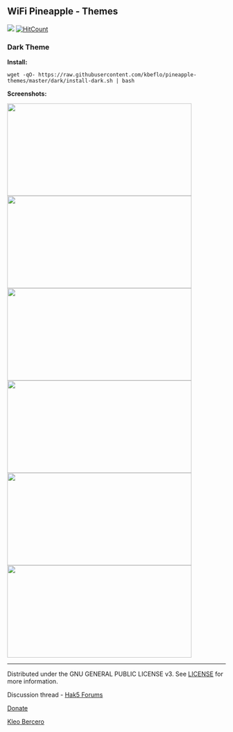 ## WiFi Pineapple - Themes

![](https://img.shields.io/github/license/kbeflo/pineapple-themes.svg?style=flat-square) [![HitCount](http://hits.dwyl.io/kbeflo/pineapple-themes.svg)](http://hits.dwyl.io/kbeflo/pineapple-themes)

### Dark Theme 

**Install:** 
```
wget -qO- https://raw.githubusercontent.com/kbeflo/pineapple-themes/master/dark/install-dark.sh | bash
```
**Screenshots:**

<img src="https://user-images.githubusercontent.com/13497504/36517938-56f6bfdc-17bf-11e8-891b-7359b7d05896.png" alt="" width="425" height="213"> <img src="https://user-images.githubusercontent.com/13497504/36517939-572a8a06-17bf-11e8-967b-8cac9f6c1114.png" alt="" width="425" height="213">
<img src="https://user-images.githubusercontent.com/13497504/36517940-575bc94a-17bf-11e8-99fc-0b4d05677a44.png" alt="" width="425" height="213"> <img src="https://user-images.githubusercontent.com/13497504/36517941-578c98ea-17bf-11e8-84f7-6cf06e7b89c9.png" alt="" width="425" height="213">
<img src="https://user-images.githubusercontent.com/13497504/36517942-57ba8d90-17bf-11e8-92d9-f7790e7111cf.png" alt="" width="425" height="213"> <img src="https://user-images.githubusercontent.com/13497504/36517943-57e76d06-17bf-11e8-8b06-07e8eb874646.png" alt="" width="425" height="213">

---

Distributed under the GNU GENERAL PUBLIC LICENSE v3. See [LICENSE](https://github.com/kbeflo/pineapple-themes/blob/master/LICENSE) for more information.

Discussion thread - [Hak5 Forums](https://forums.hak5.org/index.php?/topic/40528-wifi-pineapple-themes/)

[Donate](https://paypal.me/kbeflo)

[Kleo Bercero](https://kbeflo.github.io/)
